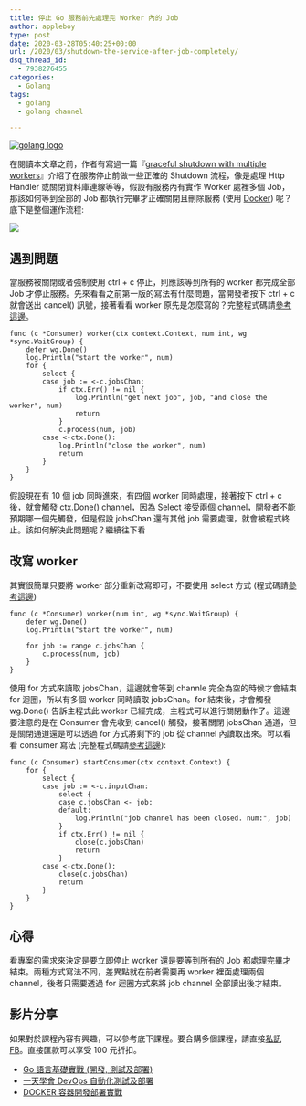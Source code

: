 ```yaml
---
title: 停止 Go 服務前先處理完 Worker 內的 Job
author: appleboy
type: post
date: 2020-03-28T05:40:25+00:00
url: /2020/03/shutdown-the-service-after-job-completely/
dsq_thread_id:
  - 7938276455
categories:
  - Golang
tags:
  - golang
  - golang channel

---
```

[![golang logo][1]][1]

在閱讀本文章之前，作者有寫過一篇『[graceful shutdown with multiple workers][2]』介紹了在服務停止前做一些正確的 Shutdown 流程，像是處理 Http Handler 或關閉資料庫連線等等，假設有服務內有實作 Worker 處裡多個 Job，那該如何等到全部的 Job 都執行完畢才正確關閉且刪除服務 (使用 [Docker][3]) 呢？底下是整個運作流程:

![][4] 

<!--more-->

## 遇到問題

當服務被關閉或者強制使用 ctrl + c 停止，則應該等到所有的 worker 都完成全部 Job 才停止服務。先來看看之前第一版的寫法有什麼問題，當開發者按下 ctrl + c 就會送出 cancel() 訊號，接著看看 worker 原先是怎麼寫的？完整程式碼請[參考這邊][5]。

<pre><code class="language-go">func (c *Consumer) worker(ctx context.Context, num int, wg *sync.WaitGroup) {
    defer wg.Done()
    log.Println("start the worker", num)
    for {
        select {
        case job := &lt;-c.jobsChan:
            if ctx.Err() != nil {
                log.Println("get next job", job, "and close the worker", num)
                return
            }
            c.process(num, job)
        case &lt;-ctx.Done():
            log.Println("close the worker", num)
            return
        }
    }
}</code></pre>

假設現在有 10 個 job 同時進來，有四個 worker 同時處理，接著按下 ctrl + c 後，就會觸發 ctx.Done() channel，因為 Select 接受兩個 channel，開發者不能預期哪一個先觸發，但是假設 jobsChan 還有其他 job 需要處理，就會被程式終止。該如何解決此問題呢？繼續往下看

## 改寫 worker

其實很簡單只要將 worker 部分重新改寫即可，不要使用 select 方式 (程式碼請[參考這邊][6])

<pre><code class="language-go">func (c *Consumer) worker(num int, wg *sync.WaitGroup) {
    defer wg.Done()
    log.Println("start the worker", num)

    for job := range c.jobsChan {
        c.process(num, job)
    }
}</code></pre>

使用 for 方式來讀取 jobsChan，這邊就會等到 channle 完全為空的時候才會結束 for 迴圈，所以有多個 worker 同時讀取 jobsChan。for 結束後，才會觸發 wg.Done() 告訴主程式此 worker 已經完成，主程式可以進行關閉動作了。這邊要注意的是在 Consumer 會先收到 cancel() 觸發，接著關閉 jobsChan 通道，但是關閉通道還是可以透過 for 方式將剩下的 job 從 channel 內讀取出來。可以看看 consumer 寫法 (完整程式碼請[參考這邊][7]):

<pre><code class="language-go">func (c Consumer) startConsumer(ctx context.Context) {
    for {
        select {
        case job := &lt;-c.inputChan:
            select {
            case c.jobsChan &lt;- job:
            default:
                log.Println("job channel has been closed. num:", job)
            }
            if ctx.Err() != nil {
                close(c.jobsChan)
                return
            }
        case &lt;-ctx.Done():
            close(c.jobsChan)
            return
        }
    }
}</code></pre>

## 心得

看專案的需求來決定是要立即停止 worker 還是要等到所有的 Job 都處理完畢才結束。兩種方式寫法不同，差異點就在前者需要再 worker 裡面處理兩個 channel，後者只需要透過 for 迴圈方式來將 job channel 全部讀出後才結束。

## 影片分享

如果對於課程內容有興趣，可以參考底下課程。要合購多個課程，請直接[私訊 FB][8]。直接匯款可以享受 100 元折扣。

  * [Go 語言基礎實戰 (開發, 測試及部署)][9]
  * [一天學會 DevOps 自動化測試及部署][10]
  * [DOCKER 容器開發部署實戰][11]

 [1]: https://lh3.googleusercontent.com/jsocHCR9A9yEfDVUTrU0m42_aHhTEVDGW5p5PsQSx7GSlkt3gLjohfXH3S7P7p982332ruU_e-EtW0LwmiuZjvN65VIcyME-zE35C6EM0IV1nqY6KoNw3dwW2djjid3F-T5YgnJothA=w1920-h1080 "golang logo"
 [2]: https://blog.wu-boy.com/2020/02/graceful-shutdown-with-multiple-workers/
 [3]: https://docker.com
 [4]: https://lh3.googleusercontent.com/bsmMhN5bVzpyDy-741CsS8s_wTyPfRpbLeZvJ0u7hOmCkXhBmS0qmVwkky4zveLxtNqQgGTUufWeNi2OVvOyXwx6QrADvt5n_6tAJlSzmRJK27U9C1EgOhzziZmLqNp_FTyqf4NAits=w1920-h1080
 [5]: https://github.com/go-training/training/blob/080ba925d85ff527598ddda9a8eec0b808f6f847/example34-graceful-shutdown-with-worker/graceful-shutdown/answer-shutdown-worker-immediately/main.go#L76-L92
 [6]: https://github.com/go-training/training/blob/080ba925d85ff527598ddda9a8eec0b808f6f847/example34-graceful-shutdown-with-worker/graceful-shutdown/answer-shutdown-after-job-completely/main.go#L80-L89
 [7]: https://github.com/go-training/training/blob/080ba925d85ff527598ddda9a8eec0b808f6f847/example34-graceful-shutdown-with-worker/graceful-shutdown/answer-shutdown-after-job-completely/main.go#L53-L71
 [8]: http://facebook.com/appleboy46
 [9]: https://www.udemy.com/course/golang-fight/?couponCode=202003
 [10]: https://www.udemy.com/devops-oneday/?couponCode=202003
 [11]: https://www.udemy.com/course/docker-practice/?couponCode=202003